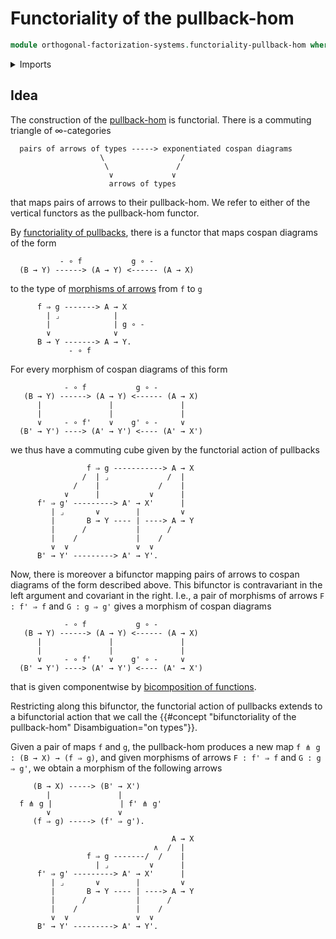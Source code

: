 # Functoriality of the pullback-hom

```agda
module orthogonal-factorization-systems.functoriality-pullback-hom where
```

<details><summary>Imports</summary>

```agda
open import foundation.action-on-identifications-binary-functions
open import foundation.action-on-identifications-functions
open import foundation.bicomposition-functions
open import foundation.composition-algebra
open import foundation.dependent-pair-types
open import foundation.equality-dependent-pair-types
open import foundation.function-extensionality
open import foundation.function-types
open import foundation.functoriality-pullbacks
open import foundation.homotopies
open import foundation.homotopies-morphisms-arrows
open import foundation.homotopies-morphisms-cospan-diagrams
open import foundation.identity-types
open import foundation.morphisms-arrows
open import foundation.morphisms-cospan-diagrams
open import foundation.postcomposition-functions
open import foundation.precomposition-functions
open import foundation.retracts-of-maps
open import foundation.universe-levels
open import foundation.whiskering-higher-homotopies-composition
open import foundation.whiskering-homotopies-composition

open import orthogonal-factorization-systems.pullback-hom
```

</details>

## Idea

The construction of the
[pullback-hom](orthogonal-factorization-systems.pullback-hom.md) is functorial.
There is a commuting triangle of ∞-categories

```text
  pairs of arrows of types -----> exponentiated cospan diagrams
                    \                 /
                     \               /
                      ∨             ∨
                      arrows of types
```

that maps pairs of arrows to their pullback-hom. We refer to either of the
vertical functors as the pullback-hom functor.

By [functoriality of pullbacks](foundation.functoriality-pullbacks.md), there is
a functor that maps cospan diagrams of the form

```text
           - ∘ f           g ∘ -
  (B → Y) ------> (A → Y) <------ (A → X)
```

to the type of [morphisms of arrows](foundation.morphisms-arrows.md) from `f` to
`g`

```text
      f ⇒ g -------> A → X
        | ⌟            |
        |              | g ∘ -
        ∨              ∨
      B → Y -------> A → Y.
             - ∘ f
```

For every morphism of cospan diagrams of this form

```text
            - ∘ f           g ∘ -
   (B → Y) ------> (A → Y) <------ (A → X)
      |               |               |
      |               |               |
      ∨     - ∘ f'    ∨    g' ∘ -     ∨
  (B' → Y') ----> (A' → Y') <---- (A' → X')
```

we thus have a commuting cube given by the functorial action of pullbacks

```text
                 f ⇒ g -----------> A → X
                /  | ⌟             /  |
              /    |             /    |
            ∨      |           ∨      |
      f' ⇒ g' ---------> A' → X'      |
         | ⌟       ∨        |         ∨
         |       B → Y ---- | ----> A → Y
         |      /           |      /
         |    /             |    /
         ∨  ∨               ∨  ∨
      B' → Y' ---------> A' → Y'.
```

Now, there is moreover a bifunctor mapping pairs of arrows to cospan diagrams of
the form described above. This bifunctor is contravariant in the left argument
and covariant in the right. I.e., a pair of morphisms of arrows `F : f' ⇒ f` and
`G : g ⇒ g'` gives a morphism of cospan diagrams

```text
            - ∘ f           g ∘ -
   (B → Y) ------> (A → Y) <------ (A → X)
      |               |               |
      |               |               |
      ∨     - ∘ f'    ∨    g' ∘ -     ∨
  (B' → Y') ----> (A' → Y') <---- (A' → X')
```

that is given componentwise by
[bicomposition of functions](foundation.bicomposition-functions.md).

Restricting along this bifunctor, the functorial action of pullbacks extends to
a bifunctorial action that we call the
{{#concept "bifunctoriality of the pullback-hom" Disambiguation="on types"}}.

Given a pair of maps `f` and `g`, the pullback-hom produces a new map
`f ⋔ g : (B → X) → (f ⇒ g)`, and given morphisms of arrows `F : f' ⇒ f` and
`G : g ⇒ g'`, we obtain a morphism of the following arrows

```text
     (B → X) -----> (B' → X')
        |               |
  f ⋔ g |               | f' ⋔ g'
        ∨               ∨
     (f ⇒ g) -----> (f' ⇒ g').
```

```text
                                    A → X
                                ∧  /  |
                 f ⇒ g -------/  /    |
                   | ⌟         ∨      |
      f' ⇒ g' ---------> A' → X'      |
         | ⌟       ∨        |         ∨
         |       B → Y ---- | ----> A → Y
         |      /           |      /
         |    /             |    /
         ∨  ∨               ∨  ∨
      B' → Y' ---------> A' → Y'.
```
